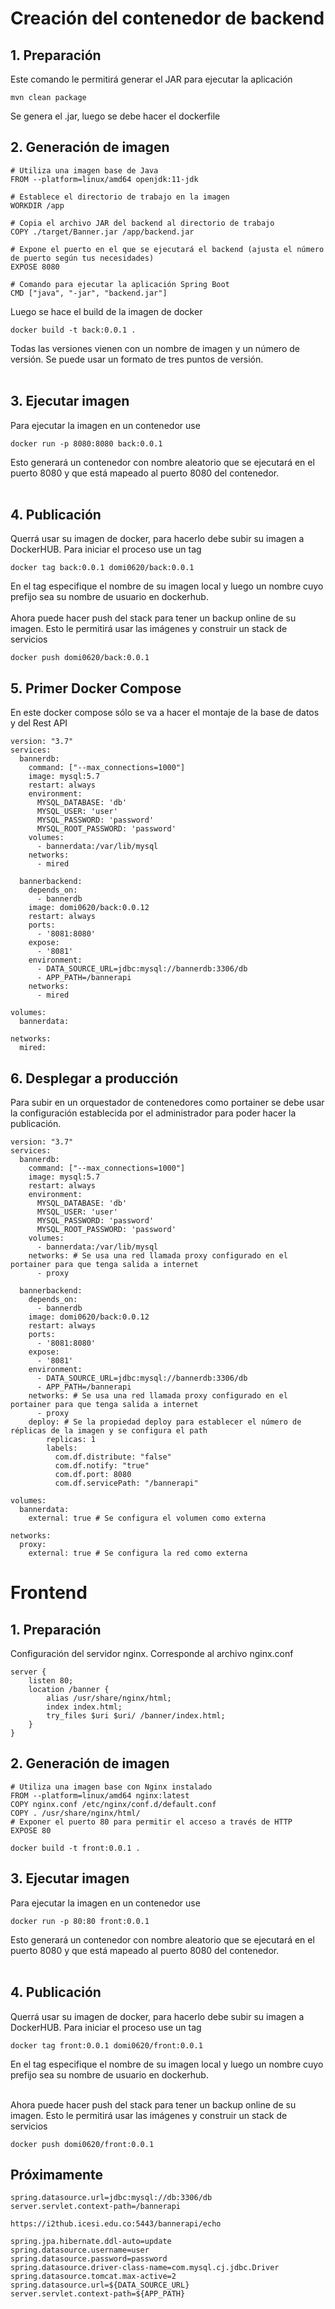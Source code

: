 # Creación del contenedor de backend

## 1. Preparación
Este comando le permitirá generar el JAR para ejecutar la aplicación
```
mvn clean package
``` 
Se genera el .jar, luego se debe hacer el dockerfile


## 2. Generación de imagen

```
# Utiliza una imagen base de Java
FROM --platform=linux/amd64 openjdk:11-jdk

# Establece el directorio de trabajo en la imagen
WORKDIR /app

# Copia el archivo JAR del backend al directorio de trabajo
COPY ./target/Banner.jar /app/backend.jar

# Expone el puerto en el que se ejecutará el backend (ajusta el número de puerto según tus necesidades)
EXPOSE 8080

# Comando para ejecutar la aplicación Spring Boot
CMD ["java", "-jar", "backend.jar"]

```
Luego se hace el build de la imagen de docker
```
docker build -t back:0.0.1 .
```
Todas las versiones vienen con un nombre de imagen y un número de versión. Se puede usar un formato de tres puntos de versión.</br></br>

## 3. Ejecutar imagen
Para ejecutar la imagen en un contenedor use
```
docker run -p 8080:8080 back:0.0.1
```
Esto generará un contenedor con nombre aleatorio que se ejecutará en el puerto 8080 y que está mapeado al puerto 8080 del contenedor.</br></br>

## 4. Publicación
Querrá usar su imagen de docker, para hacerlo debe subir su imagen a DockerHUB. Para iniciar el proceso use un tag
```
docker tag back:0.0.1 domi0620/back:0.0.1
```
En el tag especifique el nombre de su imagen local y luego un nombre cuyo prefijo sea su nombre de usuario en dockerhub.</br></br>
Ahora puede hacer push del stack para tener un backup online de su imagen. Esto le permitirá usar las imágenes y construir un stack de servicios
```
docker push domi0620/back:0.0.1 
```

## 5. Primer Docker Compose
En este docker compose sólo se va a hacer el montaje de la base de datos y del Rest API

```
version: "3.7"
services:
  bannerdb:
    command: ["--max_connections=1000"]
    image: mysql:5.7
    restart: always
    environment:
      MYSQL_DATABASE: 'db'
      MYSQL_USER: 'user'
      MYSQL_PASSWORD: 'password'
      MYSQL_ROOT_PASSWORD: 'password'
    volumes:
      - bannerdata:/var/lib/mysql
    networks:
      - mired

  bannerbackend:
    depends_on:
      - bannerdb
    image: domi0620/back:0.0.12
    restart: always
    ports:
      - '8081:8080'
    expose:
      - '8081'
    environment:
      - DATA_SOURCE_URL=jdbc:mysql://bannerdb:3306/db
      - APP_PATH=/bannerapi
    networks:
      - mired

volumes:
  bannerdata:
  
networks:
  mired:
```

## 6. Desplegar a producción
Para subir en un orquestador de contenedores como portainer se debe usar la configuración establecida por el administrador para poder hacer la publicación.

```
version: "3.7"
services:
  bannerdb:
    command: ["--max_connections=1000"]
    image: mysql:5.7
    restart: always
    environment:
      MYSQL_DATABASE: 'db'
      MYSQL_USER: 'user'
      MYSQL_PASSWORD: 'password'
      MYSQL_ROOT_PASSWORD: 'password'
    volumes:
      - bannerdata:/var/lib/mysql
    networks: # Se usa una red llamada proxy configurado en el portainer para que tenga salida a internet
      - proxy

  bannerbackend:
    depends_on:
      - bannerdb
    image: domi0620/back:0.0.12
    restart: always
    ports:
      - '8081:8080'
    expose:
      - '8081'
    environment:
      - DATA_SOURCE_URL=jdbc:mysql://bannerdb:3306/db
      - APP_PATH=/bannerapi
    networks: # Se usa una red llamada proxy configurado en el portainer para que tenga salida a internet
      - proxy
    deploy: # Se la propiedad deploy para establecer el número de réplicas de la imagen y se configura el path
        replicas: 1
        labels: 
          com.df.distribute: "false"
          com.df.notify: "true"
          com.df.port: 8080
          com.df.servicePath: "/bannerapi"

volumes:
  bannerdata:
    external: true # Se configura el volumen como externa

networks:
  proxy:
    external: true # Se configura la red como externa
```







# Frontend

## 1. Preparación
Configuración del servidor nginx. Corresponde al archivo nginx.conf
```
server {
    listen 80;
    location /banner {
        alias /usr/share/nginx/html;
        index index.html;
        try_files $uri $uri/ /banner/index.html;
    }
}
```

## 2. Generación de imagen

```
# Utiliza una imagen base con Nginx instalado
FROM --platform=linux/amd64 nginx:latest
COPY nginx.conf /etc/nginx/conf.d/default.conf
COPY . /usr/share/nginx/html/
# Exponer el puerto 80 para permitir el acceso a través de HTTP
EXPOSE 80
```

```
docker build -t front:0.0.1 .
```

## 3. Ejecutar imagen
Para ejecutar la imagen en un contenedor use
```
docker run -p 80:80 front:0.0.1
```
Esto generará un contenedor con nombre aleatorio que se ejecutará en el puerto 8080 y que está mapeado al puerto 8080 del contenedor.</br></br>

## 4. Publicación
Querrá usar su imagen de docker, para hacerlo debe subir su imagen a DockerHUB. Para iniciar el proceso use un tag
```
docker tag front:0.0.1 domi0620/front:0.0.1
```
En el tag especifique el nombre de su imagen local y luego un nombre cuyo prefijo sea su nombre de usuario en dockerhub.</br></br>

Ahora puede hacer push del stack para tener un backup online de su imagen. Esto le permitirá usar las imágenes y construir un stack de servicios
```
docker push domi0620/front:0.0.1          
```



## Próximamente



```
spring.datasource.url=jdbc:mysql://db:3306/db
server.servlet.context-path=/bannerapi
```

```
https://i2thub.icesi.edu.co:5443/bannerapi/echo
```

```
spring.jpa.hibernate.ddl-auto=update
spring.datasource.username=user
spring.datasource.password=password
spring.datasource.driver-class-name=com.mysql.cj.jdbc.Driver
spring.datasource.tomcat.max-active=2
spring.datasource.url=${DATA_SOURCE_URL}
server.servlet.context-path=${APP_PATH}
```


